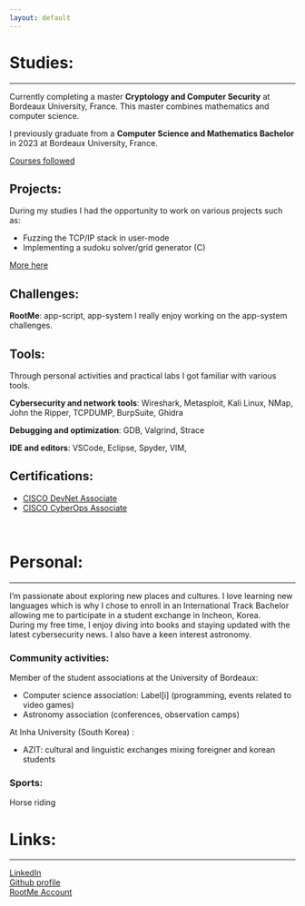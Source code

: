 ```yaml
---
layout: default
---
```


# Studies:
* * *

Currently completing a master **Cryptology and Computer Security** at Bordeaux University, France. This master combines mathematics and computer science.

I previously graduate from a **Computer Science and Mathematics Bachelor** in 2023 at Bordeaux University, France.

[Courses followed](./courses.html)

## Projects:

During my studies I had the opportunity to work on various projects such as:

* Fuzzing the TCP/IP stack in user-mode
* Implementing a sudoku solver/grid generator (C)

[More here](./projects.html)

## Challenges:

**RootMe**: app-script, app-system
I really enjoy working on the app-system challenges.

## Tools:

Through personal activities and practical labs I got familiar with various tools.

**Cybersecurity and network tools**: Wireshark, Metasploit, Kali Linux, NMap, John the Ripper, TCPDUMP, BurpSuite, Ghidra

**Debugging and optimization**: GDB, Valgrind, Strace

**IDE and editors**: VSCode, Eclipse, Spyder, VIM, 

## Certifications:

* <a href="https://www.cisco.com/site/us/en/learn/training-certifications/certifications/devnet/associate/index.html#tabs-35d568e0ff-item-194f491212-tab" > CISCO DevNet Associate </a>
* <a href="https://www.cisco.com/site/us/en/learn/training-certifications/certifications/cyberops/cyberops-associate/index.html#tabs-35d568e0ff-item-194f491212-tab" > CISCO CyberOps Associate </a>

<br>

# Personal:
* * *
I’m passionate about exploring new places and cultures. I love learning new languages which is why I chose to enroll in an International Track Bachelor allowing me to participate in a student exchange in Incheon, Korea. 
<br>
During my free time, I enjoy diving into books and staying updated with the latest cybersecurity news. I also have a keen interest astronomy.

### Community activities:

Member of the student associations at the University of Bordeaux:
* Computer science association: Label[i] (programming, events related to video games)
* Astronomy association (conferences, observation camps)

At Inha University (South Korea) :
* AZIT: cultural and linguistic exchanges mixing foreigner and korean students

### Sports:
Horse riding

# Links:
* * *

<a href="https://www.linkedin.com/in/maëlie-chan-peng-548a04327/">  LinkedIn </a>
<br>
<a href="https://github.com/maeliech">  Github profile </a>
<br>
<a href="https://www.root-me.org/maengo?lang=eng"> RootMe Account </a>


